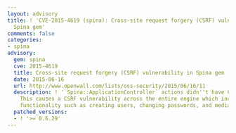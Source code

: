 ```yaml
---
layout: advisory
title: ! 'CVE-2015-4619 (spina): Cross-site request forgery (CSRF) vulnerability in
  Spina gem'
comments: false
categories:
- spina
advisory:
  gem: spina
  cve: 2015-4619
  title: Cross-site request forgery (CSRF) vulnerability in Spina gem
  date: 2015-06-16
  url: http://www.openwall.com/lists/oss-security/2015/06/16/11
  description: ! '`Spina::ApplicationController` actions didn''t have CSRF protection.
    This causes a CSRF vulnerability across the entire engine which includes administrative
    functionality such as creating users, changing passwords, and media management.'
  patched_versions:
  - ! '>= 0.6.29'
---
```

